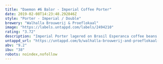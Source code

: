 ```yaml
---
title: "Daemon #6 Balor - Imperial Coffee Porter"
date: 2019-02-08T14:23:48.292846Z
style: "Porter - Imperial / Double"
brewery: "Walhalla Brouwerij & Proeflokaal"
image: "https://labels.untappd.com/labels/2494210"
rating: "3.72"
description: "Imperial Porter lagered on Brasil Esperanca coffee beans roasted by Keppler Coffee. Named after the Celtic giant whose powerful eye spreads death and destruction. Limited to 2.500 bottles. Released: February 2018 "
untappd_url: "https://untappd.com/b/walhalla-brouwerij-and-proeflokaal-daemon-6-balor-imperial-coffee-porter/2494210"
abv: "9.2"
ibu: "38"
robots: noindex,nofollow
---
```

